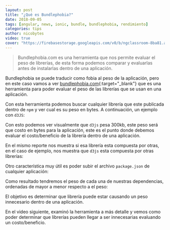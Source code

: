 ```yaml
---
layout: post
title: "¿Qué es Bundlephobia?"
date: 2018-09-05
tags: [angular, news, ionic, bundle, bundlephobia, rendimiento]
categories: tips
author: nicobytes
video: true
cover: "https://firebasestorage.googleapis.com/v0/b/ngclassroom-8ba81.appspot.com/o/posts%2F2018-09-10-bunldephobia%2Fcover.jpg?alt=media&token=1b3bfe1b-6d64-4650-a50d-a8a55d7aad29"
---
```

> Bundlephobia.com es una herramienta que nos permite evaluar el peso de librerías, de esta forma podemos comparar y evaluarlas antes de instalarlas dentro de una aplicación.

<amp-img width="1280" height="720" layout="responsive" src="https://firebasestorage.googleapis.com/v0/b/ngclassroom-8ba81.appspot.com/o/posts%2F2018-09-10-bunldephobia%2Fcover.jpg?alt=media&token=1b3bfe1b-6d64-4650-a50d-a8a55d7aad29"></amp-img> 

Bundlephobia se puede traducir como fobia al peso de la aplicación, pero en este caso vamos a ver [bundlephobia.com](https://bundlephobia.com/){:target="_blank"} que es una herramienta para poder evaluar el peso de las librerías que se usan en una aplicación. 

<amp-img width="828" height="529" layout="responsive" src="https://firebasestorage.googleapis.com/v0/b/ngclassroom-8ba81.appspot.com/o/posts%2F2018-09-10-bunldephobia%2Fscreen1.png?alt=media&token=b1de11ab-33a0-4521-831d-3186353f58e2"></amp-img> 

Con esta herramienta podemos buscar cualquier librería que este publicada dentro de `npm` y ver cual es su peso en bytes. A continuación, un ejemplo con `d3JS`:

<amp-img width="1029" height="592" layout="responsive" src="https://firebasestorage.googleapis.com/v0/b/ngclassroom-8ba81.appspot.com/o/posts%2F2018-09-10-bunldephobia%2Fscreen2.png?alt=media&token=199be038-d54a-4c35-a709-f93d0aba5d6f"></amp-img> 

Con esto podemos ver visualmente que `d3js` pesa 300kb, este peso será que costo en bytes para la aplicación, este es el punto donde debemos evaluar el costo/beneficio de la librería dentro de una aplicación.

En el mismo reporte nos muestra si esa librería esta compuesta por otras, en el caso de ejemplo, nos muestra que `d3js` esta compuesta por otras librerías:

<amp-img width="1092" height="401" layout="responsive" src="https://firebasestorage.googleapis.com/v0/b/ngclassroom-8ba81.appspot.com/o/posts%2F2018-09-10-bunldephobia%2Fscreen3.png?alt=media&token=2bbe1cd6-a010-47e7-b70f-ced1535be43e"></amp-img> 

Otro característica muy útil es poder subir el archivo `package.json` de cualquier aplicación:  

<amp-img width="673" height="392" layout="responsive" src="https://firebasestorage.googleapis.com/v0/b/ngclassroom-8ba81.appspot.com/o/posts%2F2018-09-10-bunldephobia%2Fscreen4.png?alt=media&token=3f9b2526-c489-4b4d-ab97-8ce397fe1ee9"></amp-img> 

Como resultado tendremos el peso de cada una de nuestras dependencias, ordenadas de mayor a menor respecto a el peso:

<amp-img width="910" height="700" layout="responsive" src="https://firebasestorage.googleapis.com/v0/b/ngclassroom-8ba81.appspot.com/o/posts%2F2018-09-10-bunldephobia%2Fscreen5.png?alt=media&token=bcecc649-ad70-41ce-9c0d-471eaec4b6cc"></amp-img> 


El objetivo es determinar que librería puede estar causando un peso innecesario dentro de una aplicación.

En el video siguiente, examinó la herramienta a más detalle y vemos como poder determinar que librerías pueden llegar a ser innecesarias evaluando un costo/beneficio.

<amp-youtube width="560" 
            height="315"
            layout="responsive"
            data-videoid="I-Jd0chWu2k"></amp-youtube>
